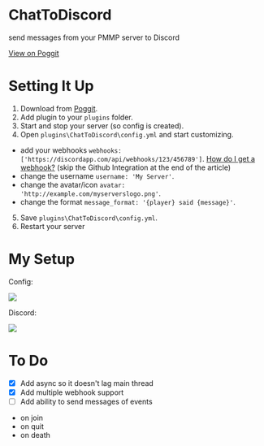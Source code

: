 # ChatToDiscord
send messages from your PMMP server to Discord

[View on Poggit](https://poggit.pmmp.io/ci/eDroiid/ChatToDiscord/ChatToDiscord)

# Setting It Up
1. Download from [Poggit](https://poggit.pmmp.io/ci/eDroiid/ChatToDiscord/ChatToDiscord).
2. Add plugin to your `plugins` folder.
3. Start and stop your server (so config is created).
4. Open `plugins\ChatToDiscord\config.yml` and start customizing.
  - add your webhooks `webhooks: ['https://discordapp.com/api/webhooks/123/456789']`. [How do I get a webhook?](https://support.discordapp.com/hc/en-us/articles/228383668-Intro-to-Webhooks) (skip the Github Integration at the end of the article)
  - change the username `username: 'My Server'`.
  - change the avatar/icon `avatar: 'http://example.com/myserverslogo.png'`.
  - change the format `message_format: '{player} said {message}'`.
5. Save `plugins\ChatToDiscord\config.yml`.
6. Restart your server

# My Setup
Config:

![](http://puu.sh/wCTUs/2fe1737ded.png)

Discord:

![](http://puu.sh/wCTWY/73535fb931.png)

# To Do
- [x] Add async so it doesn't lag main thread
- [x] Add multiple webhook support
- [ ] Add ability to send messages of events
 - on join
 - on quit
 - on death
